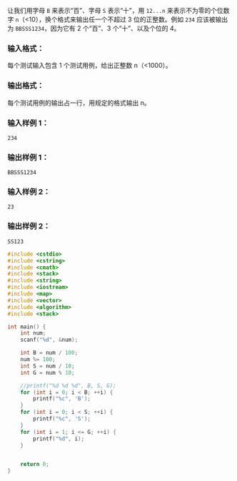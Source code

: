 让我们用字母 `B` 来表示“百”、字母 `S` 表示“十”，用 `12...n` 来表示不为零的个位数字 `n`（\<10），换个格式来输出任一个不超过 3 位的正整数。例如 `234` 应该被输出为 `BBSSS1234`，因为它有 2 个“百”、3 个“十”、以及个位的 4。

### 输入格式：

每个测试输入包含 1 个测试用例，给出正整数 n（\<1000）。

### 输出格式：

每个测试用例的输出占一行，用规定的格式输出 n。

### 输入样例 1：

```
234

```

### 输出样例 1：

```
BBSSS1234

```

### 输入样例 2：

```
23

```

### 输出样例 2：

```
SS123
```

```c
#include <cstdio>
#include <cstring>
#include <cmath>
#include <stack>
#include <string>
#include <iostream>
#include <map>
#include <vector>
#include <algorithm>
#include <stack>

int main() {
    int num;
    scanf("%d", &num);

    int B = num / 100;
    num %= 100;
    int S = num / 10;
    int G = num % 10;

    //printf("%d %d %d", B, S, G);
    for (int i = 0; i < B; ++i) {
        printf("%c", 'B');
    }
    for (int i = 0; i < S; ++i) {
        printf("%c", 'S');
    }
    for (int i = 1; i <= G; ++i) {
        printf("%d", i);
    }


    return 0;
}
```